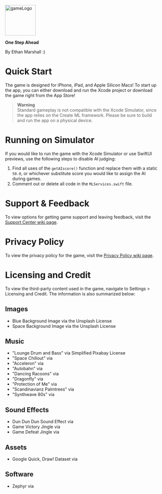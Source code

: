 <img src="https://user-images.githubusercontent.com/40375449/178133939-f280d6d1-8d37-4115-9470-516c1df1ae3b.png" alt="gameLogo" width="100"/>

**One Step Ahead**<br>

By Ethan Marshall :)

# Quick Start
The game is designed for iPhone, iPad, and Apple Silicon Macs! To start up the app, you can either download and run the Xcode project or download the game right from the App Store!

> **Warning**<br>
> Standard gameplay is not compatible with the Xcode Simulator, since the app relies on the Create ML framework. Please be sure to build and run the app on a physical device.

# Running on Simulator
If you would like to run the game with the Xcode Simulator or use SwiftUI previews, use the following steps to disable AI judging:

1. Find all uses of the `getAIscore()` function and replace them with a static `50.0`, or whichever substitute score you would like to assign the AI during games.
2. Comment out or delete all code in the `MLServices.swift` file.

# Support & Feedback

To view options for getting game support and leaving feedback, visit the [Support Center wiki page](https://github.com/BaBingoBango/One-Step-Ahead/wiki/Support-Center).

# Privacy Policy

To view the privacy policy for the game, visit the [Privacy Policy wiki page](https://github.com/BaBingoBango/One-Step-Ahead/wiki/Privacy-Policy).

# Licensing and Credit
To view the third-party content used in the game, navigate to Settings > Licensing and Credit. The information is also summarized below:

## Images

- Blue Background Image via the Unsplash License
- Space Background Image via the Unsplash License

## Music

- "Lounge Drum and Bass" via Simplified Pixabay License
- "Space Chillout" via
- "Acceleron" via
- "Autobahn" via
- "Dancing Racoons" via
- "Dragonfly" via
- "Protection of Me" via
- "Scandinavianz Palmtrees" via
- "Synthwave 80s" via

## Sound Effects

- Dun Dun Dun Sound Effect via
- Game Victory Jingle via
- Game Defeat Jingle via

## Assets

- Google Quick, Draw! Dataset via

## Software

- Zephyr via
